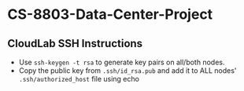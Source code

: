 # CS-8803-Data-Center-Project

## CloudLab SSH Instructions
- Use `ssh-keygen -t rsa` to generate key pairs on all/both nodes.
- Copy the public key from `.ssh/id_rsa.pub` and add it to ALL nodes' `.ssh/authorized_host` file using echo
